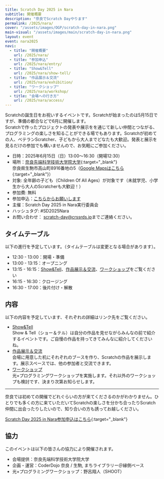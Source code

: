 ```yaml
---
title: Scratch Day 2025 in Nara
subtitle: 開催概要
description: "奈良でScratch Dayやります"
permalink: /2025/nara/
cover: "/assets/images/OGP/scratch-day-in-nara.png"
main-visual: "/assets/images/main/scratch-day-in-nara.png"
layout: event
event: nara2025
navi:
  - title: "開催概要"
    url: /2025/nara/
  - title: "参加申込"
    url: /2025/nara/entry/
  - title: "Show&Tell"
    url: /2025/nara/show-tell/
  - title: "作品展示＆交流"
    url: /2025/nara/exhibition/
  - title: "ワークショップ"
    url: /2025/nara/workshop/
  - title: "会場への行き方"
    url: /2025/nara/access/
---
```

Scratchの誕生日をお祝いするイベントです。Scratchが始まったのは5月15日ですが、準備の都合などで6月に開催します。  
Scratchで作ったプロジェクトの発表や展示をを通じて新しい仲間とつながる、プログラミングの楽しさを知ることができる場でもあります。Scratchが初めての人、ベテランScratcher、子どもから大人までどなたも大歓迎。発表と展示を見るだけの参加でも構いませんので、お気軽にご参加ください。

- 日時：2025年6月15日（日）13:00〜16:30（開場12:30）
- 場所：[奈良先端科学技術大学院大学](https://www.naist.jp/){:target="_blank"}  
奈良県生駒市高山町8916番地の5（[Google Mapsはこちら](https://maps.app.goo.gl/77kwNe3gukZDzzPMA){:target="_blank"}）  
- 対象: 全年齢の子ども（Children Of All Ages）が対象です（未就学児、小学生から大人のScratcherも大歓迎！）
- 参加費: 無料
- 参加申込：[こちらからお願いします](./entry/)  
- 主催：Scratch Day 2025 in Nara実行委員会
- ハッシュタグ: #SD2025Nara
- お問い合わせ： [scratch-day@crssrds.jp](mailto:scratch-day@crssrds.jp)までご連絡ください。

## タイムテーブル
以下の進行を予定しています。（タイムテーブルは変更となる場合があります）。

- 12:30 - 13:00：開場・準備
- 13:00 - 13:15：オープニング
- 13:15 - 16:15：[Show&Tell](./show-tell/)、[作品展示＆交流](./exhibition/)、[ワークショップ](./workshop/)をご覧ください
- 16:15 - 16:30：クロージング
- 16:30 - 17:00：後片付け・解散

## 内容
以下の内容を予定しています、それぞれの詳細はリンク先をご覧ください。

- [Show&Tell](./show-tell/)  
Show & Tell（ショー＆テル）は自分の作品を見せながらみんなの前で紹介するイベントです。ご自慢の作品を持ってきてみんなに紹介してくださいね。
- [作品展示＆交流](./exhibition/)  
会場に用意した机にそれぞれのブースを作り、Scratchの作品を展示します。展示スペースでは、他の参加者と交流できます。
- [ワークショップ](./workshop/)  
光×プログラミングワークショップを実施します。それ以外のワークショップも検討です、決まり次第お知らせします。

---

奈良では初めての開催でどれぐらいの方が来てくださるのかがわかりません。ひとりでも多くの方に来ていただいてScratchの楽しさを分かち合ったりScratch仲間に出会ったりしたいので、知り合いの方も誘ってお越しください。

[Scratch Day 2025 in Nara参加申込はこちら](https://scratch-day.connpass.com/event/356628/){:target="_blank"}

## 協力
このイベントは以下の皆さんの協力により開催されます。

- 会場提供：奈良先端科学技術大学院大学
- 企画・運営：CoderDojo 奈良 / 生駒, まちライブラリー＠縁側ベース
- 光×プログラミングワークショップ：野呂翔人（SHOOT）
